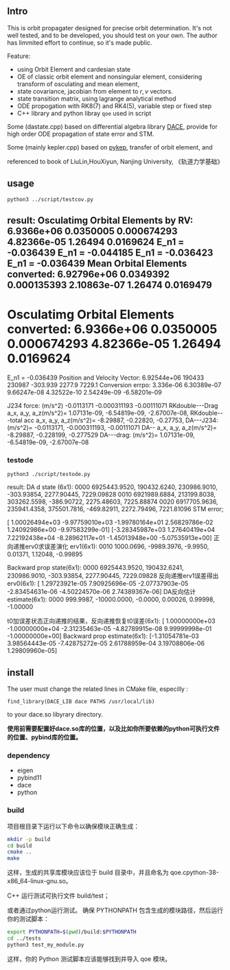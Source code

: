 ## Intro
This is orbit propagater designed for precise orbit determination. It's not well tested, and to be developed, you should test on your own. The author has limmited effort to continue, so it's made public.  

Feature:
- using Orbit Element and cardesian state
- OE of classic orbit element and nonsingular element, considering transform of osculating and mean element, 
- state covariance, jacobian from element to $r,v$ vectors.
- state transition matrix, using lagrange analytical method
- ODE propogation with RK8(7) and RK4(5), variable step or fixed step
- C++ library and python libray `qoe` used in script

Some (dastate.cpp) based on differential algebra library [DACE](https://github.com/dacelib/dace), provide for high order ODE propagation of state error and STM.

Some (mainly kepler.cpp) based on [pykep](https://esa.github.io/pykep/), transfer of orbit element, and 

referenced to book of LiuLin,HouXiyun, Nanjing University, 《轨道力学基础》

## usage
```
python3 ../script/testcov.py 
```
result:
Osculatimg Orbital Elements by RV:
 6.9366e+06   0.0350005 0.000674293 4.82366e-05     1.26494   0.0169624
E_n1 = -0.036439
E_n1 = -0.044185
E_n1 = -0.036423
E_n1 = -0.036439
Mean Orbital Elements converted:
6.92796e+06   0.0349392 0.000135393 2.10863e-07     1.26474   0.0169479
----------------------
Osculatimg Orbital Elements converted:
 6.9366e+06   0.0350005 0.000674293 4.82366e-05     1.26494   0.0169624
===================
E_n1 = -0.036439
Position and Velocity Vector:
6.92544e+06      190433      230987    -303.939      2277.9      7229.1
Conversion errpo:
3.336e-06
6.30389e-07
9.66247e-08
4.32522e-10
2.54249e-09
-6.58201e-09

J234 force: (m/s^2)                     -0.0113171      -0.000311193    -0.00111071
RKdouble---Drag a_x, a_y, a_z(m/s^2)=   1.07131e-09,    -6.54819e-09,   -2.67007e-08,
RKdouble---total acc a_x, a_y, a_z(m/s^2)=      -8.29887,       -0.22820,         -0.27753,
DA---J234: (m/s^2)=                     -0.0113171,  -0.000311193,   -0.00111071
DA-- a_x, a_y, a_z(m/s^2)=                      -8.29887,       -0.228199,        -0.277529
DA---drag: (m/s^2)=                     1.07131e-09,    -6.54819e-09,   -2.67007e-08

### testode
```
python3 ./script/testode.py
```
result: 
DA d state (6x1):
0000    6925443.9520, 190432.6240, 230986.9010, -303.93854, 2277.90445, 7229.09828
0010    6921989.6884, 213199.8038, 303262.5598, -386.90722, 2275.48603, 7225.88874
0020    6917705.9636, 235941.4358, 375501.7816, -469.82911, 2272.79496, 7221.81096
STM error;

[ 1.00026494e+03 -9.97759010e+03 -1.99780164e+01  2.56829786e-02  1.24092986e+00 -9.97583299e-01]
[-3.28345987e+03  1.27640419e+04  7.22192438e+04 -8.28962117e+01 -1.45013948e+00 -5.07535913e+00]
正向递推erv0求误差演化 erv1(6x1):
0010    1000.0696, -9989.3976, -9.9950, 0.01371, 1.12048, -0.99895

Backward prop state(6x1):
0000    6925443.9520, 190432.6241, 230986.9010, -303.93854, 2277.90445, 7229.09828
反向递推erv1误差得出erv0(6x1): [ 1.29723921e-05  7.90925696e-05 -2.07737903e-05 -2.83454631e-06
 -4.50224570e-06  2.74389367e-06]
DA反向估计 estimate(6x1):
0000    999.9987, -10000.0000, -0.0000, 0.00026, 0.99998, -1.00000

t0加误差状态正向递推的结果，反向递推恢复t0误差(6x1):
 [ 1.00000000e+03 -1.00000000e+04 -2.31235463e-05 -4.82789915e-08
  9.99999998e-01 -1.00000000e+00]
Backward prop estimate(6x1): [-1.31054781e-03  3.98564443e-05 -7.42875272e-05  2.61788959e-04
  3.19708806e-06  1.29809960e-05]

## install
The user must change the related lines in CMake file, especilly :
```
find_library(DACE_LIB dace PATHS /usr/local/lib)
```
to your dace.so libyrary directory.

**使用前需要配置好dace.so库的位置，以及比如你所要依赖的python可执行文件的位置、pybind库的位置。**
### dependency
- eigen
- pybind11
- dace
- python

### build
项目根目录下运行以下命令以确保模块正确生成：

```sh
mkdir -p build
cd build
cmake ..
make
```
这样，生成的共享库模块应该位于 build 目录中，并且命名为 qoe.cpython-38-x86_64-linux-gnu.so。

C++ 运行测试可执行文件 build/test；

或者通过python运行测试。
确保 PYTHONPATH 包含生成的模块路径，然后运行你的测试脚本：

```sh
export PYTHONPATH=$(pwd)/build:$PYTHONPATH
cd ../tests
python3 test_my_module.py
```
这样，你的 Python 测试脚本应该能够找到并导入 qoe 模块。

